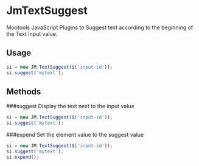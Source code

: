 # JmTextSuggest

Mootools JavaScript Plugins to Suggest text according to the beginning of the
Text Input value.

## Usage 
```js
si = new JM.TextSuggest($('input-id'));
si.suggest('mytext');
```

## Methods
###suggest
Display the text next to the input value
```js
si = new JM.TextSuggest($('input-id'));
si.suggest('mytext');
```

###expend
Set the element value to the suggest value
```js
si = new JM.TextSuggest($('input-id'));
si.suggest('mytext');
si.expend();
```
